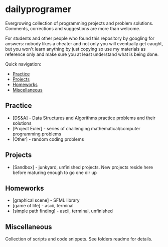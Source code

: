 # dailyprogramer

Evergrowing collection of programming projects and problem solutions. Comments, corrections and suggestions are more than welcome. 

For students and other people who found this repository by googling for answers: nobody likes a cheater and not only you will eventually get caught, but you won't learn anything by just copying so use my materials as reference only and make sure you at least understand what is being done.

Quick navigation:
+ [Practice](#practice)
+ [Projects](#projects)
+ [Homeworks](#homeworks)
+ [Miscellaneous](#miscellaneous)


## Practice
+ [DS&A] - Data Structures and Algorithms practice problems and their solutions
+ [Project Euler] - series of challenging mathematical/computer programming problems
+ [Other] - random coding problems

## Projects
+ [Sandbox] - junkyard, unfinished projects. New projects reside here before maturing enough to go one dir up

## Homeworks
+ [graphical scene] - SFML library
+ [game of life] - ascii, terminal
+ [simple path finding] - ascii, terminal, unfinished

## Miscellaneous
Collection of scripts and code snippets. See folders readme for details.